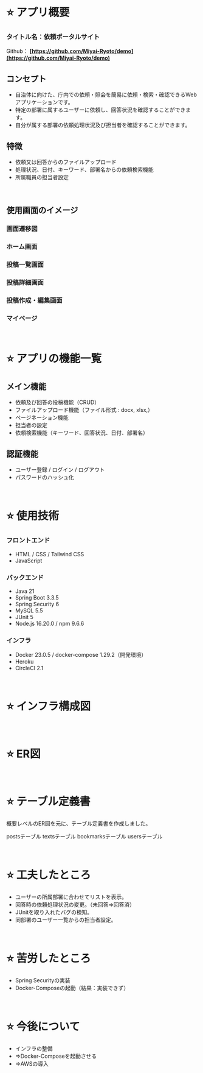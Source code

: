 # ⭐️ アプリ概要
### タイトル名：依頼ポータルサイト
Github：
**[https://github.com/Miyai-Ryoto/demo](https://github.com/Miyai-Ryoto/demo)**

## コンセプト
 - 自治体に向けた、庁内での依頼・照会を簡易に依頼・検索・確認できるWebアプリケーションです。
 - 特定の部署に属するユーザーに依頼し、回答状況を確認することができます。
 - 自分が属する部署の依頼処理状況及び担当者を確認することができます。

## 特徴
 - 依頼又は回答からのファイルアップロード
 - 処理状況、日付、キーワード、部署名からの依頼検索機能
 - 所属職員の担当者設定

<br>

## 使用画面のイメージ
### 画面遷移図
### ホーム画面
### 投稿一覧画面
### 投稿詳細画面
### 投稿作成・編集画面
### マイページ

<br>

# ⭐️ アプリの機能一覧
## メイン機能
 - 依頼及び回答の投稿機能（CRUD）
 - ファイルアップロード機能（ファイル形式 : docx, xlsx,）
 - ページネーション機能
 - 担当者の設定
 - 依頼検索機能（キーワード、回答状況、日付、部署名）

## 認証機能
 - ユーザー登録 / ログイン / ログアウト
 - パスワードのハッシュ化

 <br>

# ⭐️ 使用技術

### フロントエンド
- HTML / CSS / Tailwind CSS
- JavaScript

### バックエンド
- Java 21
- Spring Boot 3.3.5
- Spring Security 6
- MySQL 5.5
- JUnit 5
- Node.js 16.20.0 / npm 9.6.6

### インフラ

- Docker 23.0.5 / docker-compose 1.29.2（開発環境）
- Heroku
- CircleCI 2.1

<br>

# ⭐️ インフラ構成図

<br>

# ⭐️ ER図

<br>

# ⭐️ テーブル定義書
概要レベルのER図を元に、テーブル定義書を作成しました。

postsテーブル
textsテーブル
bookmarksテーブル
usersテーブル

<br>

# ⭐️ 工夫したところ
 - ユーザーの所属部署に合わせてリストを表示。
 - 回答時の依頼処理状況の変更。（未回答⇒回答済）
 - JUnitを取り入れたバグの検知。
 - 同部署のユーザー一覧からの担当者設定。

<br>

# ⭐️ 苦労したところ
 - Spring Securityの実装
 - Docker-Composeの起動（結果：実装できず）

<br>

# ⭐️ 今後について
 - インフラの整備
 - ⇒Docker-Composeを起動させる
 - ⇒AWSの導入
